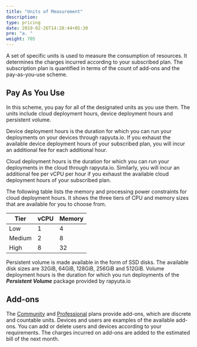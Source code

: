 ```yaml
---
title: "Units of Measurement"
description:
type: pricing
date: 2019-02-26T14:28:44+05:30
pre: "a. "
weight: 705
---
```

A set of specific units is used to measure the consumption of resources. It determines the charges incurred according to your subscribed plan. The subscription plan is quantified
in terms of the count of add-ons and the pay-as-you-use scheme.

## Pay As You Use

In this scheme, you pay for all of the designated units as you use them.
The units include cloud deployment hours, device deployment hours and
persistent volume.

Device deployment hours is the duration for which you can run your deployments
on your devices through rapyuta.io. If you exhaust the available device deployment hours of your subscribed plan, you will incur an additional
fee for each additional hour.

Cloud deployment hours is the duration for which you can run your deployments
in the cloud through rapyuta.io. Similarly, you will incur an additional fee
per vCPU per hour if you exhaust the available cloud deployment hours of your
subscribed plan.

The following table lists the memory and processing power constraints for cloud
deployment hours. It shows the three tiers of CPU and memory sizes that are available for
you to choose from.

| Tier | vCPU | Memory |
| ---- | ---- | ------ |
| Low | 1 | 4 |
| Medium | 2 | 8 |
| High | 8 | 32 |

Persistent volume is made available in the form of SSD disks. The available disk
sizes are 32GiB, 64GiB, 128GiB, 256GiB and 512GiB. Volume deployment hours
is the duration for which you run deployments of the ***Persistent Volume*** package
provided by rapyuta.io

## Add-ons

The [Community](/pricing/subscription-plans/#community-plan) and
[Professional](/pricing/subscription-plans/#professional-plan) plans provide
add-ons, which are discrete and countable units. Devices and users are examples of the
available add-ons. You can add or delete users and devices according to your
requirements. The charges incurred on add-ons are added to the estimated bill of the next month. 
